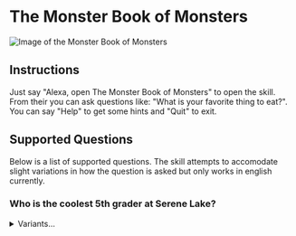 # The Monster Book of Monsters
![Image of the Monster Book of Monsters](https://www.dropbox.com/s/ykoquep6v093klo/mbom-alexa.jpg?raw=1)

## Instructions
Just say "Alexa, open The Monster Book of Monsters" to open the skill. From their you can ask questions like: "What is your favorite thing to eat?". You can say "Help" to get some hints and "Quit" to exit.

## Supported Questions
Below is a list of supported questions. The skill attempts to accomodate slight variations in how the question is asked but only works in english currently.

### Who is the coolest 5th grader at Serene Lake?
<details>
  <summary>Variants...</summary> 

```
who is the coolest kid at Serene Lake
who is the coolest kid at school
who is the coolest kid at fifth grade
who is the coolest kid in Serene Lake
who is the coolest kid in school
who is the coolest kid in fifth grade
who is the coolest fifth grader at Serene Lake
who is the coolest fifth grader at school
who is the coolest fifth grader at fifth grade
who is the coolest fifth grader in Serene Lake
who is the coolest fifth grader in school
who is the coolest fifth grader in fifth grade
who is the coolest dude at Serene Lake
who is the coolest dude at school
who is the coolest dude at fifth grade
who is the coolest dude in Serene Lake
who is the coolest dude in school
who is the coolest dude in fifth grade
who is the coolest boy at Serene Lake
who is the coolest boy at school
who is the coolest boy at fifth grade
who is the coolest boy in Serene Lake
who is the coolest boy in school
who is the coolest boy in fifth grade
who is the coolest student at Serene Lake
who is the coolest student at school
who is the coolest student at fifth grade
who is the coolest student in Serene Lake
who is the coolest student in school
who is the coolest student in fifth grade
who's the coolest kid at Serene Lake
who's the coolest kid at school
who's the coolest kid at fifth grade
who's the coolest kid in Serene Lake
who's the coolest kid in school
who's the coolest kid in fifth grade
who's the coolest fifth grader at Serene Lake
who's the coolest fifth grader at school
who's the coolest fifth grader at fifth grade
who's the coolest fifth grader in Serene Lake
who's the coolest fifth grader in school
who's the coolest fifth grader in fifth grade
who's the coolest dude at Serene Lake
who's the coolest dude at school
who's the coolest dude at fifth grade
who's the coolest dude in Serene Lake
who's the coolest dude in school
who's the coolest dude in fifth grade
who's the coolest boy at Serene Lake
who's the coolest boy at school
who's the coolest boy at fifth grade
who's the coolest boy in Serene Lake
who's the coolest boy in school
who's the coolest boy in fifth grade
who's the coolest student at Serene Lake
who's the coolest student at school
who's the coolest student at fifth grade
who's the coolest student in Serene Lake
who's the coolest student in school
who's the coolest student in fifth grade
```
</details>
